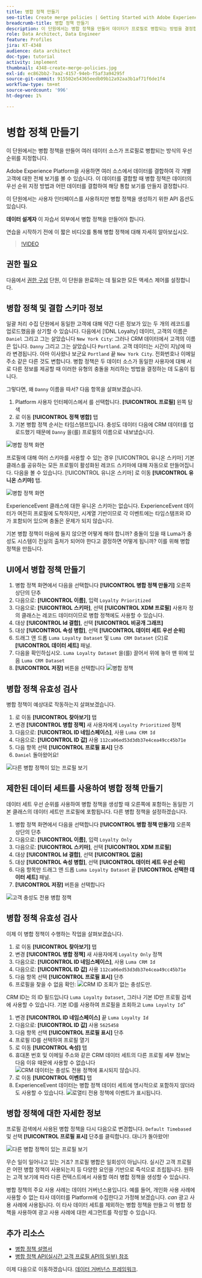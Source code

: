 ```yaml
---
title: 병합 정책 만들기
seo-title: Create merge policies | Getting Started with Adobe Experience Platform for Data Architects and Data Engineers
breadcrumb-title: 병합 정책 만들기
description: 이 단원에서는 병합 정책을 만들어 데이터가 프로필로 병합되는 방법을 결정합니다.
role: Data Architect, Data Engineer
feature: Profiles
jira: KT-4348
audience: data architect
doc-type: tutorial
activity: implement
thumbnail: 4348-create-merge-policies.jpg
exl-id: ec862bb2-7aa2-4157-94eb-f5af3a94295f
source-git-commit: 915502e54365eedb09b12a92aa3b1af71f6de1f4
workflow-type: tm+mt
source-wordcount: '996'
ht-degree: 1%

---
```


# 병합 정책 만들기

<!--20 min-->

이 단원에서는 병합 정책을 만들어 여러 데이터 소스가 프로필로 병합되는 방식의 우선 순위를 지정합니다.

Adobe Experience Platform을 사용하면 여러 소스에서 데이터를 결합하여 각 개별 고객에 대한 전체 보기를 볼 수 있습니다. 이 데이터를 결합할 때 병합 정책은 데이터의 우선 순위 지정 방법과 어떤 데이터를 결합하여 해당 통합 보기를 만들지 결정합니다.

이 단원에서는 사용자 인터페이스를 사용하지만 병합 정책을 생성하기 위한 API 옵션도 있습니다.

**데이터 설계자** 이 자습서 외부에서 병합 정책을 만들어야 합니다.

연습을 시작하기 전에 이 짧은 비디오를 통해 병합 정책에 대해 자세히 알아보십시오.
>[!VIDEO](https://video.tv.adobe.com/v/330433?learn=on)

## 권한 필요

다음에서 [권한 구성](configure-permissions.md) 단원, 이 단원을 완료하는 데 필요한 모든 액세스 제어를 설정합니다.

<!--* Permission items **[!UICONTROL Profile Management]** > **[!UICONTROL View Merge Policies]** and **[!UICONTROL Manage Merge Policies]**
* Permission item **[!UICONTROL Profile Management]** > **[!UICONTROL View Profiles]** and **[!UICONTROL Manage Profiles]**
* Permission item **[!UICONTROL Sandboxes]** > `Luma Tutorial`
* User-role access to the `Luma Tutorial Platform` product profile
-->

## 병합 정책 및 결합 스키마 정보

일괄 처리 수집 단원에서 동일한 고객에 대해 약간 다른 정보가 있는 두 개의 레코드를 업로드했음을 상기할 수 있습니다. 다음에서 [!DNL Loyalty] 데이터, 고객의 이름은 `Daniel` 그리고 그는 살았습니다 `New York City`: 그러나 CRM 데이터에서 고객의 이름은 입니다. `Danny` 그리고 그는 살았습니다 `Portland`. 고객 데이터는 시간이 지남에 따라 변경됩니다. 아마 이사왔나 보군요 `Portland` 끝 `New York City`. 전화번호나 이메일 주소 같은 다른 것도 변합니다. 병합 정책은 두 데이터 소스가 동일한 사용자에 대해 서로 다른 정보를 제공할 때 이러한 유형의 충돌을 처리하는 방법을 결정하는 데 도움이 됩니다.

그렇다면, 왜 `Danny` 이름을 따서? 다음 항목을 살펴보겠습니다.

1. Platform 사용자 인터페이스에서 를 선택합니다. **[!UICONTROL 프로필]** 왼쪽 탐색
1. 로 이동 **[!UICONTROL 정책 병합]** 탭
1. 기본 병합 정책 순서는 타임스탬프입니다. 충성도 데이터 다음에 CRM 데이터를 업로드했기 때문에 `Danny` 을(를) 프로필의 이름으로 내보냈습니다.

![병합 정책 화면](assets/mergepolicies-default.png)

프로필에 대해 여러 스키마를 사용할 수 있는 경우 [!UICONTROL 유니온 스키마] 기본 클래스를 공유하는 모든 프로필이 활성화된 레코드 스키마에 대해 자동으로 만들어집니다. 다음을 볼 수 있습니다. [!UICONTROL 유니온 스키마] 로 이동 **[!UICONTROL 유니온 스키마]** 탭.

![병합 정책 화면](assets/mergepolicies-unionSchema.png)

ExperienceEvent 클래스에 대한 유니온 스키마는 없습니다. ExperienceEvent 데이터가 여전히 프로필에 도착하지만, 시계열 기반이므로 각 이벤트에는 타임스탬프와 ID가 포함되어 있으며 충돌은 문제가 되지 않습니다.

기본 병합 정책이 마음에 들지 않으면 어떻게 해야 합니까? 충돌이 있을 때 Luma가 충성도 시스템이 진실의 출처가 되어야 한다고 결정하면 어떻게 됩니까? 이를 위해 병합 정책을 만듭니다.

## UI에서 병합 정책 만들기

1. 병합 정책 화면에서 다음을 선택합니다 **[!UICONTROL 병합 정책 만들기]** 오른쪽 상단의 단추
1. 다음으로: **[!UICONTROL 이름]**, 입력 `Loyalty Prioritized`
1. 다음으로: **[!UICONTROL 스키마]**, 선택 **[!UICONTROL XDM 프로필]** 사용자 정의 클래스는 레코드 데이터이므로 병합 정책에도 사용할 수 있습니다.
1. 대상 **[!UICONTROL Id 결합]**, 선택 **[!UICONTROL 비공개 그래프]**
1. 대상 **[!UICONTROL 속성 병합]**, 선택 **[!UICONTROL 데이터 세트 우선 순위]**
1. 드래그 앤 드롭 `Luma Loyalty Dataset` 및 `Luma CRM Dataset` (으)로 **[!UICONTROL 데이터 세트]** 패널.
1. 다음을 확인하십시오. `Luma Loyalty Dataset` 을(를) 끌어서 위에 놓아 맨 위에 있음 `Luma CRM Dataset`
1. **[!UICONTROL 저장]** 버튼을 선택합니다
   <!--do i need to explain Private Graph? Is that GA?-->
   ![병합 정책](assets/mergepolicies-newPolicy.png)

## 병합 정책 유효성 검사

병합 정책이 예상대로 작동하는지 살펴보겠습니다.

1. 로 이동 **[!UICONTROL 찾아보기]** 탭
1. 변경 **[!UICONTROL 병합 정책]** 새 사용자에게 `Loyalty Prioritized` 정책
1. 다음으로: **[!UICONTROL ID 네임스페이스]**, 사용 `Luma CRM Id`
1. 다음으로: **[!UICONTROL ID 값]** 사용 `112ca06ed53d3db37e4cea49cc45b71e`
1. 다음 항목 선택 **[!UICONTROL 프로필 표시]** 단추
1. `Daniel` 돌아왔어요!

![다른 병합 정책이 있는 프로필 보기](assets/mergepolicies-lookupProfileWithMergePolicy.png)

## 제한된 데이터 세트를 사용하여 병합 정책 만들기

데이터 세트 우선 순위를 사용하여 병합 정책을 생성할 때 오른쪽에 포함하는 동일한 기본 클래스의 데이터 세트만 프로필에 포함됩니다. 다른 병합 정책을 설정하겠습니다.

1. 병합 정책 화면에서 다음을 선택합니다 **[!UICONTROL 병합 정책 만들기]** 오른쪽 상단의 단추
1. 다음으로: **[!UICONTROL 이름]**, 입력  `Loyalty Only`
1. 다음으로: **[!UICONTROL 스키마]**, 선택 **[!UICONTROL XDM 프로필]**
1. 대상 **[!UICONTROL Id 결합]**, 선택 **[!UICONTROL 없음]**
1. 대상 **[!UICONTROL 속성 병합]**, 선택 **[!UICONTROL 데이터 세트 우선 순위]**
1. 다음 항목만 드래그 앤 드롭 `Luma Loyalty Dataset` 끝 **[!UICONTROL 선택한 데이터 세트]** 패널.
1. **[!UICONTROL 저장]** 버튼을 선택합니다

![고객 충성도 전용 병합 정책](assets/mergepolicies-loyaltyOnly.png)

## 병합 정책 유효성 검사

이제 이 병합 정책이 수행하는 작업을 살펴보겠습니다.

1. 로 이동 **[!UICONTROL 찾아보기]** 탭
1. 변경 **[!UICONTROL 병합 정책]** 새 사용자에게 `Loyalty Only` 정책
1. 다음으로: **[!UICONTROL ID 네임스페이스]**, 사용 `Luma CRM Id`
1. 다음으로: **[!UICONTROL ID 값]** 사용 `112ca06ed53d3db37e4cea49cc45b71e`
1. 다음 항목 선택 **[!UICONTROL 프로필 표시]** 단추
1. 프로필을 찾을 수 없음 확인:
   ![CRM ID 조회가 없는 충성도만.](assets/mergepolicies-loyaltyOnly-noCrmLookup.png)

CRM ID는 의 ID 필드입니다 `Luma Loyalty Dataset`, 그러나 기본 ID만 프로필 검색에 사용할 수 있습니다. 기본 ID를 사용하여 프로필을 조회하고 `Luma Loyalty Id`&quot;

1. 변경 **[!UICONTROL ID 네임스페이스]** 끝 `Luma Loyalty Id`
1. 다음으로: **[!UICONTROL ID 값]** 사용 `5625458`
1. 다음 항목 선택 **[!UICONTROL 프로필 표시]** 단추
1. 프로필 ID를 선택하여 프로필 열기
1. 로 이동 **[!UICONTROL 속성]** 탭
1. 휴대폰 번호 및 이메일 주소와 같은 CRM 데이터 세트의 다른 프로필 세부 정보는 다음 이유 때문에 사용할 수 없습니다
   ![CRM 데이터는 충성도 전용 정책에 표시되지 않습니다.](assets/mergepolicies-loyaltyOnly-attributes.png)
1. 로 이동 **[!UICONTROL 이벤트]** 탭
1. ExperienceEvent 데이터는 병합 정책 데이터 세트에 명시적으로 포함하지 않더라도 사용할 수 있습니다.
   ![로열티 전용 정책에 이벤트가 표시됩니다.](assets/mergepolicies-loyaltyOnly-events.png)

## 병합 정책에 대한 자세한 정보

프로필 검색에서 사용된 병합 정책을 다시 다음으로 변경합니다. `Default Timebased` 및 선택 **[!UICONTROL 프로필 표시]** 단추를 클릭합니다. 대니가 돌아왔어!

![다른 병합 정책이 있는 프로필 보기](assets/mergepolicies-backToDanny.png)

무슨 일이 일어나고 있는 거죠? 프로필 병합은 일회성이 아닙니다. 실시간 고객 프로필은 어떤 병합 정책이 사용되는지 등 다양한 요인을 기반으로 즉석으로 조립됩니다. 원하는 고객 보기에 따라 다른 컨텍스트에서 사용할 여러 병합 정책을 생성할 수 있습니다.

병합 정책의 주요 사용 사례는 데이터 거버넌스용입니다. 예를 들어, 개인화 사용 사례에 사용할 수 없는 타사 데이터를 Platform에 수집한다고 가정해 보겠습니다. _can_ 광고 사용 사례에 사용됩니다. 이 타사 데이터 세트를 제외하는 병합 정책을 만들고 이 병합 정책을 사용하여 광고 사용 사례에 대한 세그먼트를 작성할 수 있습니다.

## 추가 리소스

* [병합 정책 설명서](https://experienceleague.adobe.com/docs/experience-platform/profile/merge-policies/overview.html)
* [병합 정책 API(실시간 고객 프로필 API의 일부) 참조](https://www.adobe.io/experience-platform-apis/references/profile/#tag/Merge-policies)

이제 다음으로 이동하겠습니다. [데이터 거버넌스 프레임워크](apply-data-governance-framework.md).
